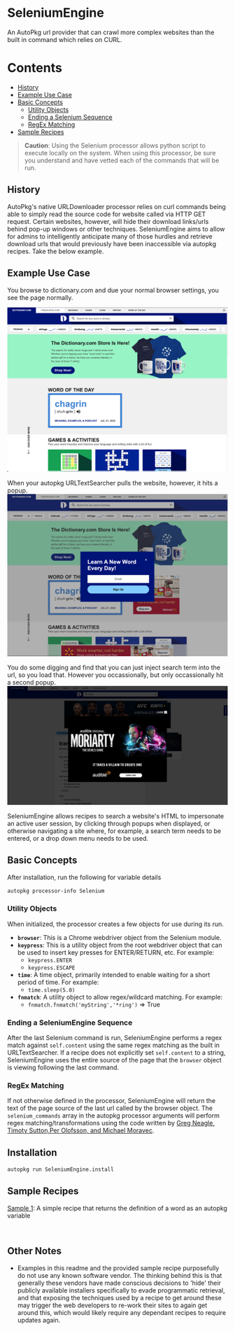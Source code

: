 # SeleniumEngine
An AutoPkg url provider that can crawl more complex websites than the built in command which relies on CURL.
&nbsp;
# Contents
* [History](#history)
* [Example Use Case](#example-use-case)
* [Basic Concepts](#basic-concepts)
	* [Utility Objects](#utility-objects)
	* [Ending a Selenium Sequence](#ending-a-seleniumengine-sequence)
	* [RegEx Matching](#regex-matching)
* [Sample Recipes](#sample-recipes)


> **Caution**: Using the Selenium processor allows python script to execute locally on the system.  When using this processor, be sure you understand and have vetted each of the commands that will be run.

## History
AutoPkg's native URLDownloader processor relies on curl commands being able to simply read the source code for website called via HTTP GET request. Certain websites, however, will hide their download links/urls behind pop-up windows or other techniques. SeleniumEngine aims to allow for admins to intelligently anticipate many of those hurdles and retrieve download urls that would previously have been inaccessible via autopkg recipes. Take the below example.
&nbsp;

## Example Use Case
You browse to dictionary.com and due your normal browser settings, you see the page normally.

![normal-site](docs/images/site.png)

When your autopkg URLTextSearcher pulls the website, however, it hits a popup.
![site-with-popup-displayed-on-load](/docs/images/site-with-popup-on-entry.png)

You do some digging and find that you can just inject search term into the url, so you load that. However you occassionally, but only occassionally hit a second popup.
![site-with-popup](/docs/images/site-with-popup.png)

SeleniumEngine allows recipes to search a website's HTML to impersonate an active user session, by clicking through popups when displayed, or otherwise navigating a site where, for example, a search term needs to be entered, or a drop down menu needs to be used.

## Basic Concepts
After installation, run the following for variable details
```bash
autopkg processor-info Selenium
```
### Utility Objects
When initialized, the processor creates a few objects for use during its run.
- **```browser```**: This is a Chrome webdriver object from the Selenium module.
- **```keypress```**: This is a utility object from the root webdriver object that can be used to insert key presses for ENTER/RETURN, etc. For example:
	* ```keypress.ENTER```
	* ```keypress.ESCAPE```
- **```time```**: A time object, primarily intended to enable waiting for a short period of time. For example:
	* ```time.sleep(5.0)```
- **```fnmatch```**: A utility object to allow regex/wildcard matching. For example:
	* ```fnmatch.fnmatch('myString','*ring')``` => True

### Ending a SeleniumEngine Sequence
After the last Selenium command is run, SeleniumEngine performs a regex match against ```self.content``` using the same regex matching as the built in URLTextSearcher.  If a recipe does not explicitly set ```self.content``` to a string, SeleniumEngine uses the entire source of the page that the ```browser``` object is viewing following the last command.
### RegEx Matching

If not otherwise defined in the processor, SeleniumEngine will return the text of the page source of the last url called by the browser object. The ```selenium_commands``` array in the autopkg processor arguments will perform regex matching/transformations using the code written by [Greg Neagle, Timoty Sutton,Per Olofsson, and Michael Moravec](https://github.com/autopkg/autopkg/wiki/Processor-URLTextSearcher).


## Installation
```bash
autopkg run SeleniumEngine.install
```
## Sample Recipes
[Sample 1](docs/samples/selenium-sample.recipe): A simple recipe that returns the definition of a word as an autopkg variable

&nbsp;
&nbsp;

## Other Notes
- Examples in this readme and the provided sample recipe purposefully do not use any known software vendor. The thinking behind this is that generally these vendors have made conscious decisions to 'hide' their publicly available installers specifically to evade programmatic retrieval, and that exposing the techniques used by a recipe to get around these may trigger the web developers to re-work their sites to again get around this, which would likely require any dependant recipes to require updates again.